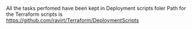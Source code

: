 All the tasks perfomed have been kept in Deployment scripts foler
Path for the Terraform scripts is https://github.com/ravirt/Terraform/DeploymentScripts
